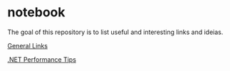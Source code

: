 # notebook
The goal of this repository is to list useful and interesting links and ideias.

[General Links](general.md)

[.NET Performance Tips](dotnet-performance-tips.md)
